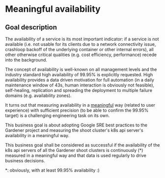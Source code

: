 Meaningful availability
=======================

Goal description
----------------

The availability of a service is its most important indicator:
if a service is not available (i.e. not usable for its clients due to a network
connectivity issue, crashloop backoff of the underlying container or other
internal errors),
all other otherwise critical qualities (e.g. cost efficiency, performance)
recede into the background.

The concept of availability is well-known on all management levels and the
industry standard high availability of 99.95% is explicitly requested.
High availability provides a data driven motivation for full automation (in a
daily maintenance window of 43s, human interaction is obviously not feasible),
self-healing, replication and spreading the deployment to multiple failure
domains (e.g. availability zones).

It turns out that measuring availability in a [meaningful][] way (related to
user experience) with sufficient precision (to be able to confirm the 99.95%
target) is a challenging engineering task on its own.

This business goal is about adopting Google SRE best practices to the Gardener
project and measuring the shoot cluster's k8s api server's availability in a
meaningful way.

This business goal shall be considered as successful if the availability of the
k8s api servers of all the Gardener shoot clusters is continuously (*) measured
in a meaningful way and that data is used regularly to drive business decisions.

*: obviously, with at least 99.95% availability :)

[meaningful]: https://www.usenix.org/conference/nsdi20/presentation/hauer

